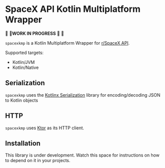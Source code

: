 # SpaceX API Kotlin Multiplatform Wrapper

🚧 🔨**WORK IN PROGRESS** 🔨 🚧

`spacexkmp` is a Kotlin Multiplatform Wrapper for [r/SpaceX API](https://github.com/r-spacex/SpaceX-API/).

Supported targets:
- Kotlin/JVM
- Kotlin/Native

## Serialization

`spacexkmp` uses the [Kotlinx Serialization](https://github.com/Kotlin/kotlinx.serialization) library for encoding/decoding JSON to Kotlin objects

## HTTP

`spacexkmp` uses [Ktor](https://ktor.io) as its HTTP client.

## Installation

This library is under development. Watch this space for instructions on how to depend on it in your projects.
